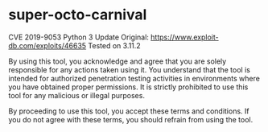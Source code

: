 # super-octo-carnival
CVE 2019-9053 Python 3 Update
Original: https://www.exploit-db.com/exploits/46635
Tested on 3.11.2

By using this tool, you acknowledge and agree that you are solely responsible for any actions taken using it. You understand that the tool is intended for authorized penetration testing activities in environments where you have obtained proper permissions. It is strictly prohibited to use this tool for any malicious or illegal purposes.

By proceeding to use this tool, you accept these terms and conditions. If you do not agree with these terms, you should refrain from using the tool.
